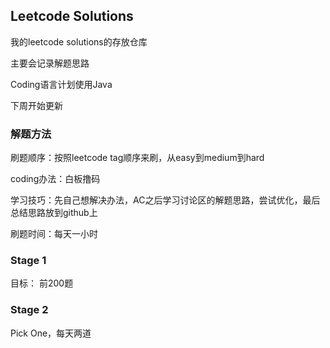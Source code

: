 ## Leetcode Solutions

我的leetcode solutions的存放仓库

主要会记录解题思路

Coding语言计划使用Java

下周开始更新

### 解题方法
刷题顺序：按照leetcode tag顺序来刷，从easy到medium到hard

coding办法：白板撸码

学习技巧：先自己想解决办法，AC之后学习讨论区的解题思路，尝试优化，最后总结思路放到github上

刷题时间：每天一小时

### Stage 1

目标： 前200题

### Stage 2

Pick One，每天两道